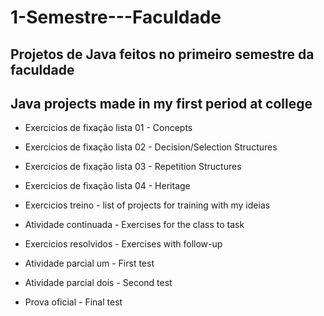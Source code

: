 # 1-Semestre---Faculdade

## Projetos de Java feitos no primeiro semestre da faculdade

## Java projects made in my first period at college

- Exercicios de fixação lista 01 - Concepts

- Exercicios de fixação lista 02 - Decision/Selection Structures

- Exercicios de fixação lista 03 - Repetition Structures

- Exercicios de fixação lista 04 - Heritage

- Exercicios treino - list of projects for training with my ideias

- Atividade continuada - Exercises for the class to task

- Exercicios resolvidos - Exercises with follow-up

- Atividade parcial um - First test

- Atividade parcial dois - Second test

- Prova oficial - Final test

